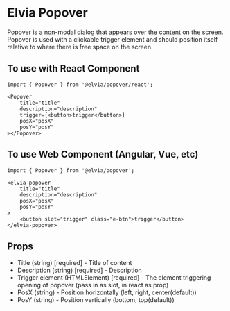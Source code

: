# Elvia Popover

Popover is a non-modal dialog that appears over the content on the screen. Popover is used with a clickable
trigger element and should position itself relative to where there is free space on the screen.

## To use with React Component

```
import { Popover } from '@elvia/popover/react';
```

```
<Popover
    title="title"
    description="description"
    trigger={<button>trigger</button>}
    posX="posX"
    posY="posY"
></Popover>
```

## To use Web Component (Angular, Vue, etc)

```
import { Popover } from '@elvia/popover';
```

```
<elvia-popover
    title="title"
    description="description"
    posX="posX"
    posY="posY"
>
    <button slot="trigger" class="e-btn">trigger</button>
</elvia-popover>
```

## Props

- Title (string) [required] - Title of content
- Description (string) [required] - Description
- Trigger element (HTMLElement) [required] - The element triggering opening of popover (pass in as slot, in
  react as prop)
- PosX (string) - Position horizontally (left, right, center(default))
- PosY (string) - Position vertically (bottom, top(default))
